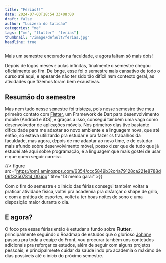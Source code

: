 ```yaml
---
title: "Férias!!"
date: 2024-07-03T18:54:33+08:00
draft: false
author: "Luizera do taticão"
categories: "me"
tags: ["me", "flutter", "ferias"]
thumbnail: "/image/default/ferias.jpg"
headline: true
---
```

Mais um semestre encerrado na faculdade, e agora faltam só mais dois!
<!--more-->

Depois de logos meses e aulas infinitas, finalmente o semestre chegou oficialmente ao fim. De longe, esse foi o semestre mais cansativo de todo o curso até aqui, e apesar de não ter sido tão difícil num contexto geral, as atividades que fizemos foram bem exaustivas.

## Resumão do semestre

Mas nem tudo nesse semestre foi tristeza, pois nesse semestre tive meu primeiro contato com [Flutter](https://docs.flutter.dev/), um Framework de Dart para desenvolvimento mobile (Android e iOS), e graças a isso, consegui também uma vaga como desenvolvedor de aplicações móveis. Nos primeiros dias tive bastante dificuldade para me adaptar ao novo ambiente e a linguagem nova, que até então, só estava utilizando pra estudar e pra fazer os trabalhos da faculdade, mas agora, depois de me adaptar ao novo time, e de estudar mais afundo sobre desenvolvimento móvel, posso dizer que de tudo que já estudei até aqui sobre programação, é a linguagem que mais gostei de usar e que quero seguir carreira.

{{< figure src="https://pm1.aminoapps.com/6354/ccc5849b32c4a79128ca221e8788d06f32507814_00.jpg" title="13 memo garai" >}}

Com o fim do semestre e o início das férias consegui também voltar a praticar atividade física, voltei pra academia pra disfarçar o shape de grilo, e com a prática de esportes, voltei a ter boas noites de sono e uma disposição maior durante o dia.

## E agora?

O foco pra essas férias então é estudar a fundo sobre **Flutter**, principalmente seguindo o Roadmap de estudos que o glorioso [Johnny](https://github.com/johnnydev-tech) passou pra toda a equipe do Front, vou procurar também uns conteúdos adicionais pra reforçar os estudos, além de seguir com alguns projetos pessoais, e principalmente cuidar da saúde indo pra academia o máximo de dias possíveis até o início do próximo semestre.